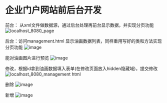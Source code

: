 # 企业门户网站前后台开发

前台：
从xml文件做数据源，通过后台处理再前台显示数据，并实现分页功能
![localhost_8080_page](https://user-images.githubusercontent.com/45113666/126054367-a71fedc0-679d-4181-9af8-29a9a730f4a9.png)

后台：访问management.html
显示油画数据列表，同样重用写好的类和方法实现分页功能
![image](https://user-images.githubusercontent.com/45113666/126054389-2eaff734-ea33-409b-881e-86fc211ad917.png)

能对油画图片进行预览
![image](https://user-images.githubusercontent.com/45113666/126054402-8480b986-1964-486b-b2b9-318be18dc49f.png)

修改，根据id拿到油画数据填入表单(在修改页面放入hidden隐藏域)，提交修改
![localhost_8080_management html](https://user-images.githubusercontent.com/45113666/126054411-014fda3e-fdd6-4b5d-b56d-f9d61c172068.png)

删除
![image](https://user-images.githubusercontent.com/45113666/126054425-ffb6583e-14b1-4215-b1f0-ccbee58fed75.png)

新增
![image](https://user-images.githubusercontent.com/45113666/126054433-96532b20-96ad-431c-a232-f6bab16d4690.png)
